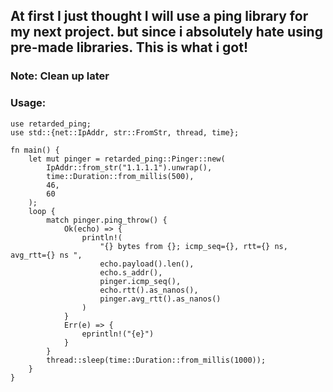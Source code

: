 ## At first I just thought I will use a ping library for my next project. but since i absolutely hate using pre-made libraries. This is what i got!

### Note: Clean up later


### Usage:

```
use retarded_ping;
use std::{net::IpAddr, str::FromStr, thread, time};

fn main() {
    let mut pinger = retarded_ping::Pinger::new(
        IpAddr::from_str("1.1.1.1").unwrap(),
        time::Duration::from_millis(500),
        46,
        60
    );
    loop {
        match pinger.ping_throw() {
            Ok(echo) => {
                println!(
                    "{} bytes from {}; icmp_seq={}, rtt={} ns, avg_rtt={} ns ",
                    echo.payload().len(),
                    echo.s_addr(),
                    pinger.icmp_seq(),
                    echo.rtt().as_nanos(),
                    pinger.avg_rtt().as_nanos()
                )
            }
            Err(e) => {
                eprintln!("{e}")
            }
        }
        thread::sleep(time::Duration::from_millis(1000));
    }
}


```